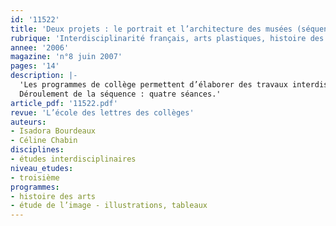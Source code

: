 ```yaml
---
id: '11522'
title: 'Deux projets : le portrait et l’architecture des musées (séquence)'
rubrique: 'Interdisciplinarité français, arts plastiques, histoire des arts [3e]'
annee: '2006'
magazine: 'n°8 juin 2007'
pages: '14'
description: |-
  'Les programmes de collège permettent d’élaborer des travaux interdisciplinaires. Cet article en donne deux exemples : « Expression de soi et image de soi » et « Approche du projet à travers l’étude de l’architecture de certains musées ». À travers ce programme qui s’est déroulé sur toute l’année, les enseignants avaient plusieurs objectifs : ils souhaitaient que les élèves établissent des parallèles entre le français et les arts plastiques, qu’ils analysent des œuvres d’art, s’investissent dans les prises de paroles et, enfin, acquièrent une culture générale.
  Déroulement de la séquence : quatre séances.'
article_pdf: '11522.pdf'
revue: 'L’école des lettres des collèges'
auteurs:
- Isadora Bourdeaux
- Céline Chabin
disciplines:
- études interdisciplinaires
niveau_etudes:
- troisième
programmes:
- histoire des arts
- étude de l’image - illustrations, tableaux
---
```

